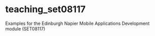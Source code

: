 # teaching_set08117
Examples for the Edinburgh Napier Mobile Applications Development module (SET08117)
